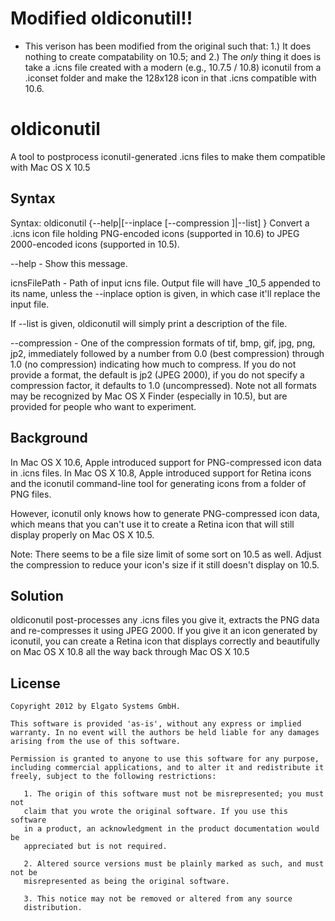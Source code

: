 Modified oldiconutil!!
======================
- This verison has been modified from the original such that: 
  1.) It does nothing to create compatability on 10.5; and
  2.) The _only_ thing it does is take a .icns file created 
      with a modern (e.g., 10.7.5 / 10.8) iconutil from a 
      .iconset folder and make the 128x128 icon in that .icns
      compatible with 10.6.




oldiconutil
===========

A tool to postprocess iconutil-generated .icns files to make them compatible
with Mac OS X 10.5

Syntax
------

Syntax: oldiconutil {--help|[--inplace [--compression <compression>]|--list] <icnsFilePath>}
Convert a .icns icon file holding PNG-encoded icons (supported
in 10.6) to JPEG 2000-encoded icons (supported in 10.5).

--help - Show this message.

icnsFilePath - Path of input icns file. Output file will have _10_5 appended to its name,
unless the --inplace option is given, in which case it'll replace the input file.

If --list is given, oldiconutil will simply print a description of the file.

--compression - One of the compression formats of tif, bmp, gif, jpg, png, jp2, immediately
followed by a number from 0.0 (best compression) through 1.0 (no compression) indicating how
much to compress. If you do not provide a format, the default is jp2 (JPEG 2000), if you do
not specify a compression factor, it defaults to 1.0 (uncompressed). Note not all formats
may be recognized by Mac OS X Finder (especially in 10.5), but are provided for people who
want to experiment.

Background
----------

In Mac OS X 10.6, Apple introduced support for PNG-compressed icon data in
.icns files. In Mac OS X 10.8, Apple introduced support for Retina icons and
the iconutil command-line tool for generating icons from a folder of PNG files.

However, iconutil only knows how to generate PNG-compressed icon data, which
means that you can't use it to create a Retina icon that will still display
properly on Mac OS X 10.5.

Note: There seems to be a file size limit of some sort on 10.5 as well. Adjust
the compression to reduce your icon's size if it still doesn't display on 10.5.

Solution
--------

oldiconutil post-processes any .icns files you give it, extracts the PNG data
and re-compresses it using JPEG 2000. If you give it an icon generated by
iconutil, you can create a Retina icon that displays correctly and beautifully
on Mac OS X 10.8 all the way back through Mac OS X 10.5

License
-------

	Copyright 2012 by Elgato Systems GmbH.

	This software is provided 'as-is', without any express or implied
	warranty. In no event will the authors be held liable for any damages
	arising from the use of this software.
	
	Permission is granted to anyone to use this software for any purpose,
	including commercial applications, and to alter it and redistribute it
	freely, subject to the following restrictions:
	
	   1. The origin of this software must not be misrepresented; you must not
	   claim that you wrote the original software. If you use this software
	   in a product, an acknowledgment in the product documentation would be
	   appreciated but is not required.
	
	   2. Altered source versions must be plainly marked as such, and must not be
	   misrepresented as being the original software.
	
	   3. This notice may not be removed or altered from any source
	   distribution.
